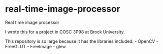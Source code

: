 # real-time-image-processor
Real time image processor

I wrote this for a project in COSC 3P98 at Brock University.

This repository is so large because it has the libraries included:
    - OpenCV
    - FreeGLUT
    - FreeImage
    - glew

